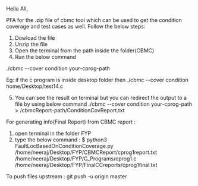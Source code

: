 Hello All,

PFA for the .zip file of cbmc tool which can be used to get the condition coverage and test cases as well. Follow the below steps:

1. Dowload the file
2. Unzip the file
3. Open the terminal from the path inside the folder(CBMC)
4. Run the below command

./cbmc --cover condition your-cprog-path

Eg: if the c program is inside desktop folder then 
 ./cbmc --cover condition home/Desktop/test14.c

5. You can see the result on terminal but you can redirect the output to a file by using below command
./cbmc --cover condition your-cprog-path > /cbmcReport-path/ConditionCovReport.txt


For generating info(Final Report) from CBMC report :
1. open terminal in the folder FYP
2. type the below command :
	$ python3 FaultLocBasedOnConditionCoverage.py /home/neeraj/Desktop/FYP/CBMCReport/cprog1report.txt /home/neeraj/Desktop/FYP/C_Programs/cprog1.c /home/neeraj/Desktop/FYP/FinalCCreports/cprog1final.txt
	
To push files upstream : git push -u origin master

